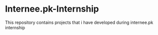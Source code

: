 # Internee.pk-Internship
This repository contains projects that i have developed during internee.pk internship

